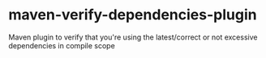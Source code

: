 maven-verify-dependencies-plugin
================================

Maven plugin to verify that you're using the latest/correct or not excessive dependencies in compile scope
